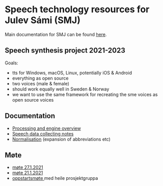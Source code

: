 # Speech technology resources for Julev Sámi (SMJ)

Main documentation for SMJ can be found [here](https://giellalt.github.io/lang-smj/).

## Speech synthesis project 2021-2023

Goals:
- tts for Windows, macOS, Linux, potentially iOS & Android
- everything as open source
- two voices (male & female)
- should work equally well in Sweden & Norway
- we want to use the same framework for recreating the sme voices as open source voices

## Documentation

- [Processing and engine overview](tts_notes_kha.md)
- [Speech data collecting notes](Speech_data_collecting_notes.md)
- [Normalisation](normalisation.md) (expansion of abbreviations etc)

## Møte

- [møte 27.1.2021](meetings/2021-01-27.md)
- [møte 21.1.2021](meetings/2021-01-21.md)
- [oppstartsmøte ](meetings/2021-01-13.md) med heile prosjektgruppa
